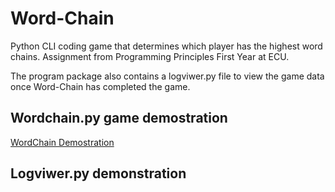 # Word-Chain
Python CLI coding game that determines which player has the highest word chains.
Assignment from Programming Principles First Year at ECU.

The program package also contains a logviwer.py file to view the game data once Word-Chain has completed the game.

## Wordchain.py game demostration
[WordChain Demostration](https://youtu.be/2z6K7Tov0uI)

## Logviwer.py demonstration

